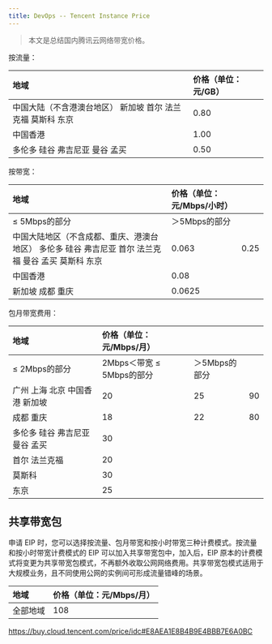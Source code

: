 ```yaml
---
title: DevOps -- Tencent Instance Price
---
```




> 本文是总结国内腾讯云网络带宽价格。



按流量：

| 地域                                                        | 价格（单位：元/GB） |
| :---------------------------------------------------------- | :------------------ |
| 中国大陆（不含港澳台地区） 新加坡 首尔 法兰克福 莫斯科 东京 | 0.80                |
| 中国香港                                                    | 1.00                |
| 多伦多 硅谷 弗吉尼亚 曼谷 孟买                              | 0.50                |

  





  

按带宽：

| 地域                                                         | 价格（单位：元/Mbps/小时） |      |
| :----------------------------------------------------------- | :------------------------- | ---- |
| ≤ 5Mbps的部分                                                | ＞5Mbps的部分              |      |
| 中国大陆地区（不含成都、重庆、港澳台地区） 多伦多 硅谷 弗吉尼亚 首尔 法兰克福 曼谷 孟买 莫斯科 东京 | 0.063                      | 0.25 |
| 中国香港                                                     | 0.08                       |      |
| 新加坡 成都 重庆                                             | 0.0625                     |      |

  





  

包月带宽费用：

| 地域                           | 价格（单位：元/Mbps/月）  |               |      |
| :----------------------------- | :------------------------ | :------------ | ---- |
| ≤ 2Mbps的部分                  | 2Mbps＜带宽 ≤ 5Mbps的部分 | ＞5Mbps的部分 |      |
| 广州 上海 北京 中国香港 新加坡 | 20                        | 25            | 90   |
| 成都 重庆                      | 18                        | 22            | 80   |
| 多伦多 硅谷 弗吉尼亚 曼谷 孟买 | 30                        |               |      |
| 首尔 法兰克福                  | 20                        |               |      |
| 莫斯科                         | 30                        |               |      |
| 东京                           | 25                        |               |      |

  



## 共享带宽包

申请 EIP 时，您可以选择按流量、包月带宽和按小时带宽三种计费模式。按流量和按小时带宽计费模式的 EIP 可以加入共享带宽包中，加入后，EIP 原本的计费模式将变更为共享带宽包模式，不再额外收取公网网络费用。共享带宽包模式适用于大规模业务，且不同使用公网的实例间可形成流量错峰的场景。

| 地域     | 价格（单位：元/Mbps/月） |
| :------- | :----------------------- |
| 全部地域 | 108                      |





https://buy.cloud.tencent.com/price/idc#E8AEA1E8B4B9E4BBB7E6A0BC
